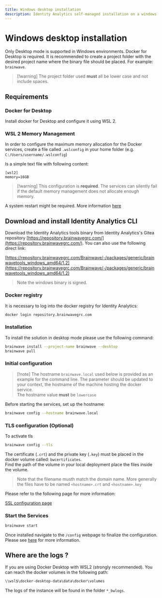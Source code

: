 ```yaml
---
title: Windows desktop installation
description: Identity Analytics self-managed installation on a windows desktop
---
```


# Windows desktop installation

Only Desktop mode is supported in Windows environments. Docker for Desktop is required. It is recommended to create a project folder with the desired project name where the binary file should be placed. For example: `brainwave`.  

> [!warning] The project folder used **must** all be lower case and not include spaces.  

## Requirements

### Docker for Desktop

Install docker for Desktop and configure it using WSL 2.  

### WSL 2 Memory Management

In order to configure the maximum memory allocation for the Docker services, create a file called `.wslconfig` in your home folder (e.g. `C:/Users/username/.wslconfig`)

Is a simple text file with following content:

```config  
[wsl2]
memory=16GB
```

> [!warning] This configuration is **required**. The services can silently fail if the default memory management does not allocate enough memory.  

A system restart might be required. More information [here](https://learn.microsoft.com/en-us/windows/wsl/wsl-config)

## Download and install Identity Analytics CLI

Download the Identity Analytics tools binary from Identity Analytics's Gitea repository [https://repository.brainwavegrc.com/](https://repository.brainwavegrc.com/). You can also use the following direct link:  

[https://repository.brainwavegrc.com/Brainwave/-/packages/generic/brainwavetools_windows_amd64/1.2](https://repository.brainwavegrc.com/Brainwave/-/packages/generic/brainwavetools_windows_amd64/1.2)

> Note the windows binary is signed.  

### Docker registry

It is necessary to log into the docker registry for Identity Analytics:  

```sh
docker login repository.brainwavegrc.com
```

### Installation

To install the solution in desktop mode please use the following command:  

```sh
brainwave install --project-name brainwave --desktop
brainwave pull
```

### Initial configuration

> [!note] The hostname `brainwave.local` used below is provided as an example for the command line. The parameter should be updated to your context, the hostname of the machine hosting the docker service.  
> The hostname value **must** be `lowercase`  

Before starting the services, set up the hostname:  

```sh
brainwave config --hostname brainwave.local
```

### TLS configuration (Optional)

To activate tls  

```sh
brainwave config --tls
```

The certificate (`.crt`) and the private key (`.key`) must be placed in the docker volume called: `bwcertificates`.  
Find the path of the volume in your local deployment place the files inside the volume.  

> Note that the filename musth match the domain name. More generally the files have to be named `<hostname>.crt` and `<hostname>.key`

Please refer to the following page for more information:

[SSL configuration page](/configuration/ssl-configuration)

### Start the Services

```sh
brainwave start
```

Once installed navigate to the `/config` webpage to finalize the configuration. Please see [here](/configuration/config-ui) for more information.  

## Where are the logs ?

If you are using Docker Desktop with WSL2 (strongly recommended). You can reach the docker volumes in the following path:

```cmd  
\\wsl$\docker-desktop-data\data\docker\volumes
```

The logs of the instance will be found in the folder `*_bwlogs`.  
